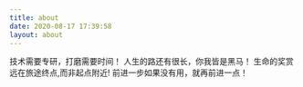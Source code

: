 ```yaml
---
title: about
date: 2020-08-17 17:39:58
layout: about
---
```

技术需要专研，打磨需要时间！
人生的路还有很长，你我皆是黑马！
生命的奖赏远在旅途终点,而非起点附近!
前进一步如果没有用，就再前进一点！